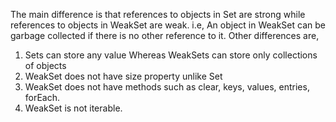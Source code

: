 
  The main difference is that references to objects in Set are strong while references to objects in WeakSet are weak. i.e, An object in WeakSet can be garbage collected if there is no other reference to it.
  Other differences are,
  1. Sets can store any value Whereas WeakSets can store only collections of objects
  2. WeakSet does not have size property unlike Set
  3. WeakSet does not have methods such as clear, keys, values, entries, forEach.
  4. WeakSet is not iterable.
